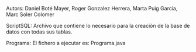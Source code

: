 Autors: Daniel Boté Mayer, Roger Gonzalez Herrera, Marta Puig Garcia, Marc Soler Colomer <br/>

ScriptSQL: Archivo que contiene lo necesario para la creación de la base de datos con todas sus tablas. <br/>

Programa: El fichero a ejecutar es: Programa.java 
